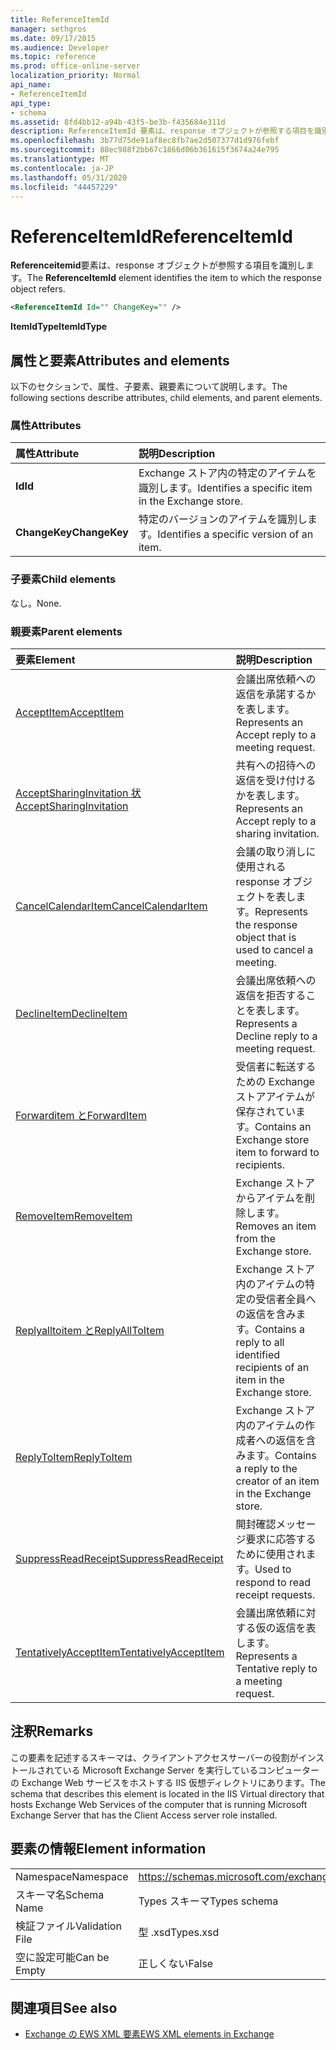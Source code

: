 ```yaml
---
title: ReferenceItemId
manager: sethgros
ms.date: 09/17/2015
ms.audience: Developer
ms.topic: reference
ms.prod: office-online-server
localization_priority: Normal
api_name:
- ReferenceItemId
api_type:
- schema
ms.assetid: 8fd4bb12-a94b-43f5-be3b-f435684e311d
description: ReferenceItemId 要素は、response オブジェクトが参照する項目を識別します。
ms.openlocfilehash: 3b77d75de91af8ec8fb7ae2d507377d1d976febf
ms.sourcegitcommit: 88ec988f2bb67c1866d06b361615f3674a24e795
ms.translationtype: MT
ms.contentlocale: ja-JP
ms.lasthandoff: 05/31/2020
ms.locfileid: "44457229"
---
```

# <a name="referenceitemid"></a><span data-ttu-id="2f064-103">ReferenceItemId</span><span class="sxs-lookup"><span data-stu-id="2f064-103">ReferenceItemId</span></span>

<span data-ttu-id="2f064-104">**Referenceitemid**要素は、response オブジェクトが参照する項目を識別します。</span><span class="sxs-lookup"><span data-stu-id="2f064-104">The **ReferenceItemId** element identifies the item to which the response object refers.</span></span> 
  
```xml
<ReferenceItemId Id="" ChangeKey="" />
```

 <span data-ttu-id="2f064-105">**ItemIdType**</span><span class="sxs-lookup"><span data-stu-id="2f064-105">**ItemIdType**</span></span>
## <a name="attributes-and-elements"></a><span data-ttu-id="2f064-106">属性と要素</span><span class="sxs-lookup"><span data-stu-id="2f064-106">Attributes and elements</span></span>

<span data-ttu-id="2f064-107">以下のセクションで、属性、子要素、親要素について説明します。</span><span class="sxs-lookup"><span data-stu-id="2f064-107">The following sections describe attributes, child elements, and parent elements.</span></span>
  
### <a name="attributes"></a><span data-ttu-id="2f064-108">属性</span><span class="sxs-lookup"><span data-stu-id="2f064-108">Attributes</span></span>

|<span data-ttu-id="2f064-109">**属性**</span><span class="sxs-lookup"><span data-stu-id="2f064-109">**Attribute**</span></span>|<span data-ttu-id="2f064-110">**説明**</span><span class="sxs-lookup"><span data-stu-id="2f064-110">**Description**</span></span>|
|:-----|:-----|
|<span data-ttu-id="2f064-111">**Id**</span><span class="sxs-lookup"><span data-stu-id="2f064-111">**Id**</span></span> <br/> |<span data-ttu-id="2f064-112">Exchange ストア内の特定のアイテムを識別します。</span><span class="sxs-lookup"><span data-stu-id="2f064-112">Identifies a specific item in the Exchange store.</span></span>  <br/> |
|<span data-ttu-id="2f064-113">**ChangeKey**</span><span class="sxs-lookup"><span data-stu-id="2f064-113">**ChangeKey**</span></span> <br/> |<span data-ttu-id="2f064-114">特定のバージョンのアイテムを識別します。</span><span class="sxs-lookup"><span data-stu-id="2f064-114">Identifies a specific version of an item.</span></span>  <br/> |
   
### <a name="child-elements"></a><span data-ttu-id="2f064-115">子要素</span><span class="sxs-lookup"><span data-stu-id="2f064-115">Child elements</span></span>

<span data-ttu-id="2f064-116">なし。</span><span class="sxs-lookup"><span data-stu-id="2f064-116">None.</span></span>
  
### <a name="parent-elements"></a><span data-ttu-id="2f064-117">親要素</span><span class="sxs-lookup"><span data-stu-id="2f064-117">Parent elements</span></span>

|<span data-ttu-id="2f064-118">**要素**</span><span class="sxs-lookup"><span data-stu-id="2f064-118">**Element**</span></span>|<span data-ttu-id="2f064-119">**説明**</span><span class="sxs-lookup"><span data-stu-id="2f064-119">**Description**</span></span>|
|:-----|:-----|
|[<span data-ttu-id="2f064-120">AcceptItem</span><span class="sxs-lookup"><span data-stu-id="2f064-120">AcceptItem</span></span>](acceptitem.md) <br/> |<span data-ttu-id="2f064-121">会議出席依頼への返信を承諾するかを表します。</span><span class="sxs-lookup"><span data-stu-id="2f064-121">Represents an Accept reply to a meeting request.</span></span>  <br/> |
|[<span data-ttu-id="2f064-122">AcceptSharingInvitation 状</span><span class="sxs-lookup"><span data-stu-id="2f064-122">AcceptSharingInvitation</span></span>](acceptsharinginvitation.md) <br/> |<span data-ttu-id="2f064-123">共有への招待への返信を受け付けるかを表します。</span><span class="sxs-lookup"><span data-stu-id="2f064-123">Represents an Accept reply to a sharing invitation.</span></span>  <br/> |
|[<span data-ttu-id="2f064-124">CancelCalendarItem</span><span class="sxs-lookup"><span data-stu-id="2f064-124">CancelCalendarItem</span></span>](cancelcalendaritem.md) <br/> |<span data-ttu-id="2f064-125">会議の取り消しに使用される response オブジェクトを表します。</span><span class="sxs-lookup"><span data-stu-id="2f064-125">Represents the response object that is used to cancel a meeting.</span></span>  <br/> |
|[<span data-ttu-id="2f064-126">DeclineItem</span><span class="sxs-lookup"><span data-stu-id="2f064-126">DeclineItem</span></span>](declineitem.md) <br/> |<span data-ttu-id="2f064-127">会議出席依頼への返信を拒否することを表します。</span><span class="sxs-lookup"><span data-stu-id="2f064-127">Represents a Decline reply to a meeting request.</span></span>  <br/> |
|[<span data-ttu-id="2f064-128">Forwarditem と</span><span class="sxs-lookup"><span data-stu-id="2f064-128">ForwardItem</span></span>](forwarditem.md) <br/> |<span data-ttu-id="2f064-129">受信者に転送するための Exchange ストアアイテムが保存されています。</span><span class="sxs-lookup"><span data-stu-id="2f064-129">Contains an Exchange store item to forward to recipients.</span></span>  <br/> |
|[<span data-ttu-id="2f064-130">RemoveItem</span><span class="sxs-lookup"><span data-stu-id="2f064-130">RemoveItem</span></span>](removeitem.md) <br/> |<span data-ttu-id="2f064-131">Exchange ストアからアイテムを削除します。</span><span class="sxs-lookup"><span data-stu-id="2f064-131">Removes an item from the Exchange store.</span></span>  <br/> |
|[<span data-ttu-id="2f064-132">Replyalltoitem と</span><span class="sxs-lookup"><span data-stu-id="2f064-132">ReplyAllToItem</span></span>](replyalltoitem.md) <br/> |<span data-ttu-id="2f064-133">Exchange ストア内のアイテムの特定の受信者全員への返信を含みます。</span><span class="sxs-lookup"><span data-stu-id="2f064-133">Contains a reply to all identified recipients of an item in the Exchange store.</span></span>  <br/> |
|[<span data-ttu-id="2f064-134">ReplyToItem</span><span class="sxs-lookup"><span data-stu-id="2f064-134">ReplyToItem</span></span>](replytoitem.md) <br/> |<span data-ttu-id="2f064-135">Exchange ストア内のアイテムの作成者への返信を含みます。</span><span class="sxs-lookup"><span data-stu-id="2f064-135">Contains a reply to the creator of an item in the Exchange store.</span></span>  <br/> |
|[<span data-ttu-id="2f064-136">SuppressReadReceipt</span><span class="sxs-lookup"><span data-stu-id="2f064-136">SuppressReadReceipt</span></span>](suppressreadreceipt.md) <br/> |<span data-ttu-id="2f064-137">開封確認メッセージ要求に応答するために使用されます。</span><span class="sxs-lookup"><span data-stu-id="2f064-137">Used to respond to read receipt requests.</span></span>  <br/> |
|[<span data-ttu-id="2f064-138">TentativelyAcceptItem</span><span class="sxs-lookup"><span data-stu-id="2f064-138">TentativelyAcceptItem</span></span>](tentativelyacceptitem.md) <br/> |<span data-ttu-id="2f064-139">会議出席依頼に対する仮の返信を表します。</span><span class="sxs-lookup"><span data-stu-id="2f064-139">Represents a Tentative reply to a meeting request.</span></span>  <br/> |
   
## <a name="remarks"></a><span data-ttu-id="2f064-140">注釈</span><span class="sxs-lookup"><span data-stu-id="2f064-140">Remarks</span></span>

<span data-ttu-id="2f064-141">この要素を記述するスキーマは、クライアントアクセスサーバーの役割がインストールされている Microsoft Exchange Server を実行しているコンピューターの Exchange Web サービスをホストする IIS 仮想ディレクトリにあります。</span><span class="sxs-lookup"><span data-stu-id="2f064-141">The schema that describes this element is located in the IIS Virtual directory that hosts Exchange Web Services of the computer that is running Microsoft Exchange Server that has the Client Access server role installed.</span></span>
  
## <a name="element-information"></a><span data-ttu-id="2f064-142">要素の情報</span><span class="sxs-lookup"><span data-stu-id="2f064-142">Element information</span></span>

|||
|:-----|:-----|
|<span data-ttu-id="2f064-143">Namespace</span><span class="sxs-lookup"><span data-stu-id="2f064-143">Namespace</span></span>  <br/> |https://schemas.microsoft.com/exchange/services/2006/types  <br/> |
|<span data-ttu-id="2f064-144">スキーマ名</span><span class="sxs-lookup"><span data-stu-id="2f064-144">Schema Name</span></span>  <br/> |<span data-ttu-id="2f064-145">Types スキーマ</span><span class="sxs-lookup"><span data-stu-id="2f064-145">Types schema</span></span>  <br/> |
|<span data-ttu-id="2f064-146">検証ファイル</span><span class="sxs-lookup"><span data-stu-id="2f064-146">Validation File</span></span>  <br/> |<span data-ttu-id="2f064-147">型 .xsd</span><span class="sxs-lookup"><span data-stu-id="2f064-147">Types.xsd</span></span>  <br/> |
|<span data-ttu-id="2f064-148">空に設定可能</span><span class="sxs-lookup"><span data-stu-id="2f064-148">Can be Empty</span></span>  <br/> |<span data-ttu-id="2f064-149">正しくない</span><span class="sxs-lookup"><span data-stu-id="2f064-149">False</span></span>  <br/> |
   
## <a name="see-also"></a><span data-ttu-id="2f064-150">関連項目</span><span class="sxs-lookup"><span data-stu-id="2f064-150">See also</span></span>



- [<span data-ttu-id="2f064-151">Exchange の EWS XML 要素</span><span class="sxs-lookup"><span data-stu-id="2f064-151">EWS XML elements in Exchange</span></span>](ews-xml-elements-in-exchange.md)

